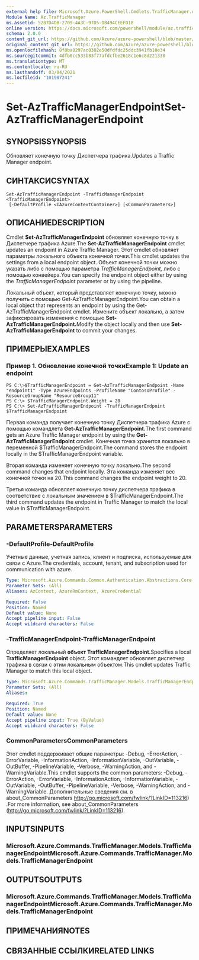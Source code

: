 ```yaml
---
external help file: Microsoft.Azure.PowerShell.Cmdlets.TrafficManager.dll-Help.xml
Module Name: Az.TrafficManager
ms.assetid: 5287D4DB-2709-4A3C-97D5-DB494CEEFD18
online version: https://docs.microsoft.com/powershell/module/az.trafficmanager/set-aztrafficmanagerendpoint
schema: 2.0.0
content_git_url: https://github.com/Azure/azure-powershell/blob/master/src/TrafficManager/TrafficManager/help/Set-AzTrafficManagerEndpoint.md
original_content_git_url: https://github.com/Azure/azure-powershell/blob/master/src/TrafficManager/TrafficManager/help/Set-AzTrafficManagerEndpoint.md
ms.openlocfilehash: 8f8ba0297ac0302e50dfdfdc25ddc3941fb10e34
ms.sourcegitcommit: 4dfb0cc533b83f77afdcfbe2618c1e6c8d221330
ms.translationtype: MT
ms.contentlocale: ru-RU
ms.lasthandoff: 03/04/2021
ms.locfileid: "101987241"
---
```

# <span data-ttu-id="dba6b-101">Set-AzTrafficManagerEndpoint</span><span class="sxs-lookup"><span data-stu-id="dba6b-101">Set-AzTrafficManagerEndpoint</span></span>

## <span data-ttu-id="dba6b-102">SYNOPSIS</span><span class="sxs-lookup"><span data-stu-id="dba6b-102">SYNOPSIS</span></span>
<span data-ttu-id="dba6b-103">Обновляет конечную точку Диспетчера трафика.</span><span class="sxs-lookup"><span data-stu-id="dba6b-103">Updates a Traffic Manager endpoint.</span></span>

## <span data-ttu-id="dba6b-104">СИНТАКСИС</span><span class="sxs-lookup"><span data-stu-id="dba6b-104">SYNTAX</span></span>

```
Set-AzTrafficManagerEndpoint -TrafficManagerEndpoint <TrafficManagerEndpoint>
 [-DefaultProfile <IAzureContextContainer>] [<CommonParameters>]
```

## <span data-ttu-id="dba6b-105">ОПИСАНИЕ</span><span class="sxs-lookup"><span data-stu-id="dba6b-105">DESCRIPTION</span></span>
<span data-ttu-id="dba6b-106">Cmdlet **Set-AzTrafficManagerEndpoint** обновляет конечную точку в Диспетчере трафика Azure.</span><span class="sxs-lookup"><span data-stu-id="dba6b-106">The **Set-AzTrafficManagerEndpoint** cmdlet updates an endpoint in Azure Traffic Manager.</span></span>
<span data-ttu-id="dba6b-107">Этот cmdlet обновляет параметры локального объекта конечной точки.</span><span class="sxs-lookup"><span data-stu-id="dba6b-107">This cmdlet updates the settings from a local endpoint object.</span></span>
<span data-ttu-id="dba6b-108">Объект конечной точки можно указать либо с помощью параметра *TrafficManagerEndpoint,* либо с помощью конвейера.</span><span class="sxs-lookup"><span data-stu-id="dba6b-108">You can specify the endpoint object either by using the *TrafficManagerEndpoint* parameter or by using the pipeline.</span></span>

<span data-ttu-id="dba6b-109">Локальный объект, который представляет конечную точку, можно получить с помощью Get-AzTrafficManagerEndpoint.</span><span class="sxs-lookup"><span data-stu-id="dba6b-109">You can obtain a local object that represents an endpoint by using the Get-AzTrafficManagerEndpoint cmdlet.</span></span>
<span data-ttu-id="dba6b-110">Измените объект локально, а затем зафиксировать изменения с помощью **Set-AzTrafficManagerEndpoint.**</span><span class="sxs-lookup"><span data-stu-id="dba6b-110">Modify the object locally and then use **Set-AzTrafficManagerEndpoint** to commit your changes.</span></span>

## <span data-ttu-id="dba6b-111">ПРИМЕРЫ</span><span class="sxs-lookup"><span data-stu-id="dba6b-111">EXAMPLES</span></span>

### <span data-ttu-id="dba6b-112">Пример 1. Обновление конечной точки</span><span class="sxs-lookup"><span data-stu-id="dba6b-112">Example 1: Update an endpoint</span></span>
```
PS C:\>$TrafficManagerEndpoint = Get-AzTrafficManagerEndpoint -Name "endpoint1" -Type AzureEndpoints -ProfileName "ContosoProfile" -ResourceGroupName "ResourceGroup11"
PS C:\> $TrafficManagerEndpoint.Weight = 20
PS C:\> Set-AzTrafficManagerEndpoint -TrafficManagerEndpoint $TrafficManagerEndpoint
```

<span data-ttu-id="dba6b-113">Первая команда получает конечную точку Диспетчера трафика Azure с помощью командлета **Get-AzTrafficManagerEndpoint.**</span><span class="sxs-lookup"><span data-stu-id="dba6b-113">The first command gets an Azure Traffic Manager endpoint by using the **Get-AzTrafficManagerEndpoint** cmdlet.</span></span>
<span data-ttu-id="dba6b-114">Конечная точка хранится локально в переменной $TrafficManagerEndpoint.</span><span class="sxs-lookup"><span data-stu-id="dba6b-114">The command stores the endpoint locally in the $TrafficManagerEndpoint variable.</span></span>

<span data-ttu-id="dba6b-115">Вторая команда изменяет конечную точку локально.</span><span class="sxs-lookup"><span data-stu-id="dba6b-115">The second command changes that endpoint locally.</span></span>
<span data-ttu-id="dba6b-116">Эта команда изменяет вес конечной точки на 20.</span><span class="sxs-lookup"><span data-stu-id="dba6b-116">This command changes the endpoint weight to 20.</span></span>

<span data-ttu-id="dba6b-117">Третья команда обновляет конечную точку диспетчера трафика в соответствие с локальным значением в $TrafficManagerEndpoint.</span><span class="sxs-lookup"><span data-stu-id="dba6b-117">The third command updates the endpoint in Traffic Manager to match the local value in $TrafficManagerEndpoint.</span></span>

## <span data-ttu-id="dba6b-118">PARAMETERS</span><span class="sxs-lookup"><span data-stu-id="dba6b-118">PARAMETERS</span></span>

### <span data-ttu-id="dba6b-119">-DefaultProfile</span><span class="sxs-lookup"><span data-stu-id="dba6b-119">-DefaultProfile</span></span>
<span data-ttu-id="dba6b-120">Учетные данные, учетная запись, клиент и подписка, используемые для связи с Azure.</span><span class="sxs-lookup"><span data-stu-id="dba6b-120">The credentials, account, tenant, and subscription used for communication with azure.</span></span>

```yaml
Type: Microsoft.Azure.Commands.Common.Authentication.Abstractions.Core.IAzureContextContainer
Parameter Sets: (All)
Aliases: AzContext, AzureRmContext, AzureCredential

Required: False
Position: Named
Default value: None
Accept pipeline input: False
Accept wildcard characters: False
```

### <span data-ttu-id="dba6b-121">-TrafficManagerEndpoint</span><span class="sxs-lookup"><span data-stu-id="dba6b-121">-TrafficManagerEndpoint</span></span>
<span data-ttu-id="dba6b-122">Определяет локальный **объект TrafficManagerEndpoint.**</span><span class="sxs-lookup"><span data-stu-id="dba6b-122">Specifies a local **TrafficManagerEndpoint** object.</span></span>
<span data-ttu-id="dba6b-123">Этот командлет обновляет диспетчер трафика в связи с этим локальным объектом.</span><span class="sxs-lookup"><span data-stu-id="dba6b-123">This cmdlet updates Traffic Manager to match this local object.</span></span>

```yaml
Type: Microsoft.Azure.Commands.TrafficManager.Models.TrafficManagerEndpoint
Parameter Sets: (All)
Aliases:

Required: True
Position: Named
Default value: None
Accept pipeline input: True (ByValue)
Accept wildcard characters: False
```

### <span data-ttu-id="dba6b-124">CommonParameters</span><span class="sxs-lookup"><span data-stu-id="dba6b-124">CommonParameters</span></span>
<span data-ttu-id="dba6b-125">Этот cmdlet поддерживает общие параметры: -Debug, -ErrorAction, -ErrorVariable, -InformationAction, -InformationVariable, -OutVariable, -OutBuffer, -PipelineVariable, -Verbose, -WarningAction, and -WarningVariable.</span><span class="sxs-lookup"><span data-stu-id="dba6b-125">This cmdlet supports the common parameters: -Debug, -ErrorAction, -ErrorVariable, -InformationAction, -InformationVariable, -OutVariable, -OutBuffer, -PipelineVariable, -Verbose, -WarningAction, and -WarningVariable.</span></span> <span data-ttu-id="dba6b-126">Дополнительные сведения см. в about_CommonParameters http://go.microsoft.com/fwlink/?LinkID=113216) .</span><span class="sxs-lookup"><span data-stu-id="dba6b-126">For more information, see about_CommonParameters (http://go.microsoft.com/fwlink/?LinkID=113216).</span></span>

## <span data-ttu-id="dba6b-127">INPUTS</span><span class="sxs-lookup"><span data-stu-id="dba6b-127">INPUTS</span></span>

### <span data-ttu-id="dba6b-128">Microsoft.Azure.Commands.TrafficManager.Models.TrafficManagerEndpoint</span><span class="sxs-lookup"><span data-stu-id="dba6b-128">Microsoft.Azure.Commands.TrafficManager.Models.TrafficManagerEndpoint</span></span>

## <span data-ttu-id="dba6b-129">OUTPUTS</span><span class="sxs-lookup"><span data-stu-id="dba6b-129">OUTPUTS</span></span>

### <span data-ttu-id="dba6b-130">Microsoft.Azure.Commands.TrafficManager.Models.TrafficManagerEndpoint</span><span class="sxs-lookup"><span data-stu-id="dba6b-130">Microsoft.Azure.Commands.TrafficManager.Models.TrafficManagerEndpoint</span></span>

## <span data-ttu-id="dba6b-131">ПРИМЕЧАНИЯ</span><span class="sxs-lookup"><span data-stu-id="dba6b-131">NOTES</span></span>

## <span data-ttu-id="dba6b-132">СВЯЗАННЫЕ ССЫЛКИ</span><span class="sxs-lookup"><span data-stu-id="dba6b-132">RELATED LINKS</span></span>
